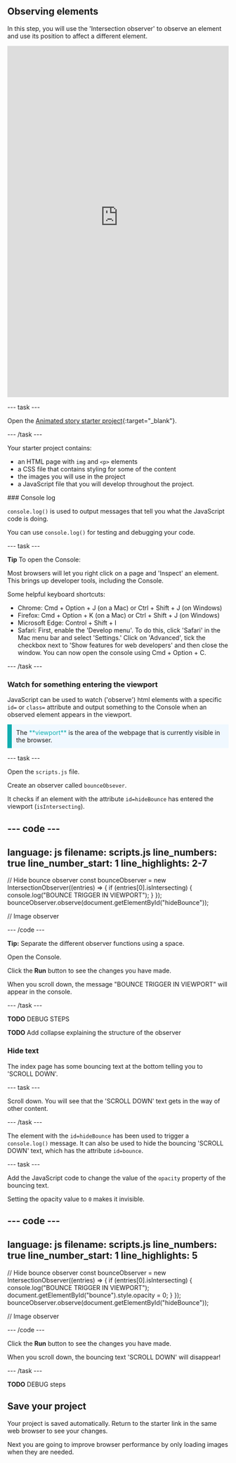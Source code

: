 ## Observing elements

In this step, you will use the 'Intersection observer' to observe an element and use its position to affect a different element.

<iframe src="https://staging-editor.raspberrypi.org/en/embed/viewer/animated-story-step2" width="100%" height="800" frameborder="0" marginwidth="0" marginheight="0" allowfullscreen> </iframe>

--- task ---

Open the [Animated story starter project](https://staging-editor.raspberrypi.org/en/projects/animated-story-starter){:target="_blank"}.

--- /task ---

Your starter project contains:
+ an HTML page with `img` and `<p>` elements
+ a CSS file that contains styling for some of the content
+ the images you will use in the project
+ a JavaScript file that you will develop throughout the project.

### Console log

`console.log()` is used to output messages that tell you what the JavaScript code is doing.

You can use `console.log()` for testing and debugging your code.

--- task ---

**Tip** To open the Console:

Most browsers will let you right click on a page and 'Inspect' an element. This brings up developer tools, including the Console.

Some helpful keyboard shortcuts:

+ Chrome: Cmd + Option + J (on a Mac) or Ctrl + Shift + J (on Windows)
+ Firefox: Cmd + Option + K (on a Mac) or Ctrl + Shift + J (on Windows)
+ Microsoft Edge: Control + Shift + I
+ Safari: First, enable the 'Develop menu'. To do this, click 'Safari' in the Mac menu bar and select 'Settings.' Click on 'Advanced', tick the checkbox next to 'Show features for web developers' and then close the window.
You can now open the console using Cmd + Option + C.

--- /task ---

### Watch for something entering the viewport

JavaScript can be used to watch ('observe') html elements with a specific `id=` or `class=` attribute and output something to the Console when an observed element appears in the viewport.

<p style="border-left: solid; border-width:10px; border-color: #0faeb0; background-color: aliceblue; padding: 10px;">
The <span style="color: #0faeb0">**viewport**</span> is the area of the webpage that is currently visible in the browser.
</p>

--- task ---

Open the `scripts.js` file.

Create an observer called `bounceObsever`. 

It checks if an element with the attribute `id=hideBounce` has entered the viewport (`isIntersecting`).

--- code ---
---
language: js
filename: scripts.js
line_numbers: true
line_number_start: 1
line_highlights: 2-7
---

// Hide bounce observer
const bounceObserver = new IntersectionObserver((entries) => {
  if (entries[0].isIntersecting) {
    console.log("BOUNCE TRIGGER IN VIEWPORT");
  }
});
bounceObserver.observe(document.getElementById("hideBounce"));

// Image observer

--- /code ---
 
**Tip:** Separate the different observer functions using a space.

Open the Console.

Click the **Run** button to see the changes you have made. 

When you scroll down, the message "BOUNCE TRIGGER IN VIEWPORT" will appear in the console.

--- /task ---

**TODO** DEBUG STEPS

**TODO** Add collapse explaining the structure of the observer

### Hide text

The index page has some bouncing text at the bottom telling you to 'SCROLL DOWN'.

--- task ---

Scroll down. You will see that the 'SCROLL DOWN' text gets in the way of other content. 

--- /task --- 

The element with the `id=hideBounce` has been used to trigger a `console.log()` message. It can also be used to hide the bouncing 'SCROLL DOWN' text, which has the attribute `id=bounce`.

--- task ---

Add the JavaScript code to change the value of the `opacity` property of the bouncing text.

Setting the opacity value to `0` makes it invisible.

--- code ---
---
language: js
filename: scripts.js
line_numbers: true
line_number_start: 1
line_highlights: 5
---

// Hide bounce observer
const bounceObserver = new IntersectionObserver((entries) => {
  if (entries[0].isIntersecting) {
    console.log("BOUNCE TRIGGER IN VIEWPORT");
    document.getElementById("bounce").style.opacity = 0;
  }
});
bounceObserver.observe(document.getElementById("hideBounce"));

// Image observer

--- /code ---

Click the **Run** button to see the changes you have made. 

When you scroll down, the bouncing text 'SCROLL DOWN' will disappear!

--- /task ---

**TODO** DEBUG steps

## Save your project

Your project is saved automatically. Return to the starter link in the same web browser to see your changes. 

Next you are going to improve browser performance by only loading images when they are needed.
